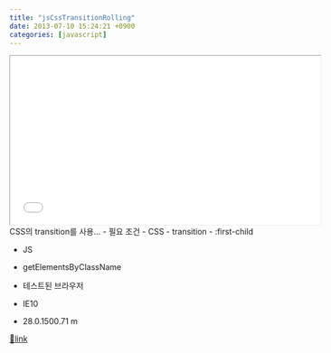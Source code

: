 ```yaml
---
title: "jsCssTransitionRolling"
date: 2013-07-10 15:24:21 +0900
categories: [javascript]
---
```


<iframe frameborder="0" height="300" src="/web_work/js_css/jsCssTransitionRolling/jsCssTransitionRolling.html" style="border-width: 1px;" width="550"></iframe>  
CSS의 transition를 사용...  
- 필요 조건
- CSS
- transition
- :first-child

- JS
- getElementsByClassName



  
- 테스트된 브라우저
- IE10
- 28.0.1500.71 m


  &#xD;



[🔗link](http://www.mins01.com/mh/tech/read/844)